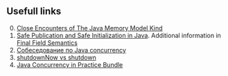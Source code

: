 ## Usefull links
0. [Close Encounters of The Java Memory Model Kind](https://shipilev.net/blog/2016/close-encounters-of-jmm-kind/)
1. [Safe Publication and Safe Initialization in Java](https://shipilev.net/blog/2014/safe-public-construction/). Additional information in [Final Field Semantics](https://docs.oracle.com/javase/specs/jls/se7/html/jls-17.html#jls-17.5)
2. [Собеседование по Java concurrency](http://www.duct-tape-architect.ru/?p=294#10_______Java)
3. [shutdownNow vs shutdown](https://stackoverflow.com/questions/18425026/shutdown-and-awaittermination-which-first-call-have-any-difference/18426020#18426020)
4. [Java Concurrency in Practice Bundle](https://javaspecialists.teachable.com/p/concurrency-in-practice-bundle)
